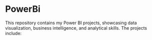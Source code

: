 # PowerBi
This repository contains my Power BI projects, showcasing data visualization, business intelligence, and analytical skills. The projects include:
